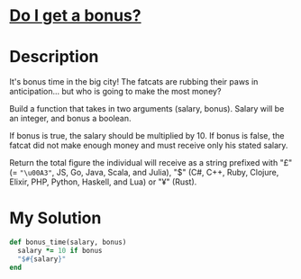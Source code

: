 # [Do I get a bonus?](https://www.codewars.com/kata/56f6ad906b88de513f000d96)

# Description
It's bonus time in the big city! The fatcats are rubbing their paws in anticipation... but who is going to make the most
money?

Build a function that takes in two arguments (salary, bonus). Salary will be an integer, and bonus a boolean.

If bonus is true, the salary should be multiplied by 10. If bonus is false, the fatcat did not make enough money and 
must receive only his stated salary.

Return the total figure the individual will receive as a string prefixed with "£" (= <code>"\u00A3"</code>, JS, Go, 
Java, Scala, and Julia), "$" (C#, C++, Ruby, Clojure, Elixir, PHP, Python, Haskell, and Lua) or "¥" (Rust).

# My Solution
```ruby
def bonus_time(salary, bonus)
  salary *= 10 if bonus
  "$#{salary}"
end
```
